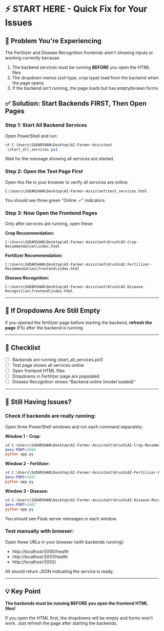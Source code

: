 # ⚡ START HERE - Quick Fix for Your Issues

## 🔴 Problem You're Experiencing

The Fertilizer and Disease Recognition frontends aren't showing inputs or working correctly because:
1. The backend services must be running **BEFORE** you open the HTML files
2. The dropdown menus (soil type, crop type) load from the backend when the page opens
3. If the backend isn't running, the page loads but has empty/broken forms

## ✅ Solution: Start Backends FIRST, Then Open Pages

### Step 1: Start All Backend Services

Open PowerShell and run:

```powershell
cd C:\Users\SUDARSHAN\Desktop\AI-Farmer-Assistant
.\start_all_services.ps1
```

Wait for the message showing all services are started.

### Step 2: Open the Test Page First

Open this file in your browser to verify all services are online:
```
C:\Users\SUDARSHAN\Desktop\AI-Farmer-Assistant\test_services.html
```

You should see three green "Online ✓" indicators.

### Step 3: Now Open the Frontend Pages

Only after services are running, open these:

**Crop Recommendation:**
```
C:\Users\SUDARSHAN\Desktop\AI-Farmer-Assistant\KrushiAI-Crop-Recommendation\index.html
```

**Fertilizer Recommendation:**
```
C:\Users\SUDARSHAN\Desktop\AI-Farmer-Assistant\KrushiAI-Fertilizer-Recommendation\frontend\index.html
```

**Disease Recognition:**
```
C:\Users\SUDARSHAN\Desktop\AI-Farmer-Assistant\KrushiAI-Disease-Recognition\frontend\index.html
```

---

## 🔧 If Dropdowns Are Still Empty

If you opened the fertilizer page before starting the backend, **refresh the page** (F5) after the backend is running.

---

## 📝 Checklist

- [ ] Backends are running (start_all_services.ps1)
- [ ] Test page shows all services online
- [ ] Open frontend HTML files
- [ ] Dropdowns in Fertilizer page are populated
- [ ] Disease Recognition shows "Backend online (model loaded)"

---

## 🐛 Still Having Issues?

### Check if backends are really running:

Open three PowerShell windows and run each command separately:

**Window 1 - Crop:**
```powershell
cd C:\Users\SUDARSHAN\Desktop\AI-Farmer-Assistant\KrushiAI-Crop-Recommendation
$env:PORT=5000
python app.py
```

**Window 2 - Fertilizer:**
```powershell
cd C:\Users\SUDARSHAN\Desktop\AI-Farmer-Assistant\KrushiAI-Fertilizer-Recommendation  
$env:PORT=5001
python app.py
```

**Window 3 - Disease:**
```powershell
cd C:\Users\SUDARSHAN\Desktop\AI-Farmer-Assistant\KrushiAI-Disease-Recognition\backend
$env:PORT=5002
python app.py
```

You should see Flask server messages in each window.

### Test manually with browser:

Open these URLs in your browser (with backends running):
- http://localhost:5000/health
- http://localhost:5001/health  
- http://localhost:5002/

All should return JSON indicating the service is ready.

---

## 💡 Key Point

**The backends must be running BEFORE you open the frontend HTML files!**

If you open the HTML first, the dropdowns will be empty and forms won't work. Just refresh the page after starting the backends.
